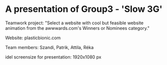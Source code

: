 # A presentation of Group3 - 'Slow 3G'

Teamwork project: "Select a website with cool but feasible website animation from the awwwards.com's Winners or Nominees category."

Website: plasticbionic.com

Team members: Szandi, Patrik, Attila, Réka

idel screensize for presentation: 1920x1080 px

